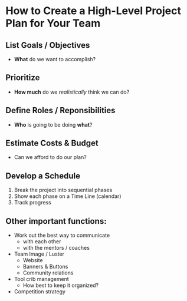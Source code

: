 # How to Create a High-Level Project Plan for Your Team

## List Goals / Objectives

* **What** do we want to accomplish?

## Prioritize

* **How much** do we *realistically* think we can do?

## Define Roles / Reponsibilities

* **Who** is going to be doing **what**?

## Estimate Costs & Budget

* Can we afford to do our plan?

## Develop a Schedule

1. Break the project into sequential phases
2. Show each phase on a Time Line (calendar)
3. Track progress

## Other important functions:

* Work out the best way to communicate
    * with each other
    * with the mentors / coaches
* Team Image / Luster
    * Website
    * Banners & Buttons
    * Community relations
* Tool crib management
    * How best to keep it organized?
* Competition strategy

